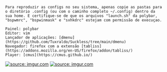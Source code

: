 
```
Para reproduzir as configs no seu sistema, apenas copie as pastas para o diretório .config (ou com o caminho completo ~/.config) dentro da sua home. E certifique-se de que os arquivos "launch.sh" da polybar, "bspwmrc", "bspwinmask" e "sxhkdrc" estejam com permissão de execuçao.
```

```
Painel: polybar
Editor: vim
Lançador de aplicações: [dmenu](https://github.com/Tuxraldo/Suckless/tree/main/dmenu)
Navegador: firefox com a extensão [tabliss](https://addons.mozilla.org/en-US/firefox/addon/tabliss/)
Player: [cmus](https://cmus.github.io/)
```

<a href="https://imgur.com/Jr3nyBc"><img src="https://i.imgur.com/Jr3nyBc.png" title="source: imgur.com" /></a>
<a href="https://imgur.com/YuQzuYI"><img src="https://i.imgur.com/YuQzuYI.png" title="source: imgur.com" /></a>
